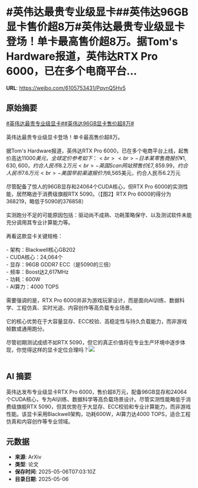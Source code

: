 # #英伟达最贵专业级显卡##英伟达96GB显卡售价超8万#英伟达最贵专业级显卡登场！单卡最高售价超8万。据Tom's Hardware报道，英伟达RTX Pro 6000，已在多个电商平台...

**URL**: https://weibo.com/6105753431/PqynQ5Hv5

## 原始摘要

<a href="https://m.weibo.cn/search?containerid=231522type%3D1%26t%3D10%26q%3D%23%E8%8B%B1%E4%BC%9F%E8%BE%BE%E6%9C%80%E8%B4%B5%E4%B8%93%E4%B8%9A%E7%BA%A7%E6%98%BE%E5%8D%A1%23&amp;extparam=%23%E8%8B%B1%E4%BC%9F%E8%BE%BE%E6%9C%80%E8%B4%B5%E4%B8%93%E4%B8%9A%E7%BA%A7%E6%98%BE%E5%8D%A1%23" data-hide=""><span class="surl-text">#英伟达最贵专业级显卡#</span></a><a href="https://m.weibo.cn/search?containerid=231522type%3D1%26t%3D10%26q%3D%23%E8%8B%B1%E4%BC%9F%E8%BE%BE96GB%E6%98%BE%E5%8D%A1%E5%94%AE%E4%BB%B7%E8%B6%858%E4%B8%87%23&amp;extparam=%23%E8%8B%B1%E4%BC%9F%E8%BE%BE96GB%E6%98%BE%E5%8D%A1%E5%94%AE%E4%BB%B7%E8%B6%858%E4%B8%87%23" data-hide=""><span class="surl-text">#英伟达96GB显卡售价超8万#</span></a><br><br>英伟达最贵专业级显卡登场！单卡最高售价超8万。<br><br>据Tom's Hardware报道，英伟达RTX Pro 6000，已在多个电商平台上线，起售价高达$11000美元，全球定价参考如下：<br><br>- 日本某零售商报价¥1,630,600，约合人民币8.2万元<br>- 英国Scan网站预售价£7,859.99，约合人民币7.6万元<br>- 美国早前渠道报价为$8,565美元，约合人民币6.2万元<br><br>尽管配备了惊人的96GB显存和24064个CUDA核心，但RTX Pro 6000的实测性能，居然略逊于消费级旗舰RTX 5090。（【图2】RTX Pro 6000的得分为368219，略低于5090的376858）<br><br>实测跑分不足的可能原因包括：驱动尚不成熟、功耗策略保守、以及测试软件未能充分调用其专业计算能力等。<br><br>再看这款显卡关键规格：<br><br>- 架构：Blackwell核心GB202<br>- CUDA核心：24,064个<br>- 显存：96GB GDDR7 ECC（是5090的三倍）<br>- 频率：Boost达2,617MHz<br>- 功耗：600W<br>- AI算力：4000 TOPS<br><br>需要强调的是，RTX Pro 6000并非为游戏玩家设计，而是面向AI训练、数据科学、工程仿真、实时光追、内容创作等高负载专业场景。<br><br>它的核心优势在于大容量显存、ECC校验、高稳定性与持久负载能力，而非游戏帧数或通用跑分。<br><br>尽管初期测试成绩不如RTX 5090，但它的真正价值将在专业生产环境中逐步体现，你觉得这样的显卡定位合理吗？<img style="" src="https://tvax3.sinaimg.cn/large/006Fd7o3gy1i15ofodhf9j30xc0irqdr.jpg" referrerpolicy="no-referrer"><br><br>

## AI 摘要

英伟达发布专业级显卡RTX Pro 6000，售价超8万元，配备96GB显存和24064个CUDA核心，专为AI训练、数据科学等高负载场景设计。尽管实测性能略低于消费级旗舰RTX 5090，但其优势在于大显存、ECC校验和专业计算能力，而非游戏性能。该显卡采用Blackwell架构，功耗600W，AI算力达4000 TOPS，适合工程仿真和内容创作等专业领域。

## 元数据

- **来源**: ArXiv
- **类型**: 论文
- **保存时间**: 2025-05-06T07:03:10Z
- **目录日期**: 2025-05-06
